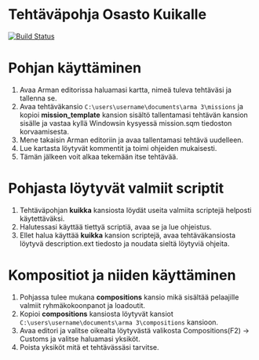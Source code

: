 # Tehtäväpohja Osasto Kuikalle

[![Build Status](https://travis-ci.org/osasto-kuikka/mission-frameworks.svg?branch=master)](https://travis-ci.org/osasto-kuikka/mission-frameworks)

# Pohjan käyttäminen
1. Avaa Arman editorissa haluamasi kartta, nimeä tuleva tehtäväsi ja tallenna se.
2. Avaa tehtäväkansio `C:\users\username\documents\arma 3\missions` ja kopioi **mission_template** kansion sisältö tallentamasi tehtävän kansion sisälle ja vastaa kyllä Windowsin kysyessä mission.sqm tiedoston korvaamisesta. 
3. Mene takaisin Arman editoriin ja avaa tallentamasi tehtävä uudelleen.
4. Lue kartasta löytyvät kommentit ja toimi ohjeiden mukaisesti.
5. Tämän jälkeen voit alkaa tekemään itse tehtävää.

# Pohjasta löytyvät valmiit scriptit
1. Tehtäväpohjan **kuikka** kansiosta löydät useita valmiita scriptejä helposti käytettäväksi.
2. Halutessasi käyttää tiettyä scriptiä, avaa se ja lue ohjeistus.
3. Ellet halua käyttää **kuikka** kansion scriptejä, avaa tehtäväkansiosta löytyvä description.ext tiedosto ja noudata sieltä löytyviä ohjeita.

# Kompositiot ja niiden käyttäminen
1. Pohjassa tulee mukana **compositions** kansio mikä sisältää pelaajille valmiit ryhmäkokoonpanot ja loadoutit.
2. Kopioi **compositions** kansiosta löytyvät kansiot `C:\users\username\documents\arma 3\compositions` kansioon.
3. Avaa editori ja valitse oikealta löytyvästä valikosta Compositions(F2) -> Customs ja valitse haluamasi yksiköt.
4. Poista yksiköt mitä et tehtävässäsi tarvitse.